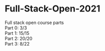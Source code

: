 # Full-Stack-Open-2021
Full stack open course parts
</br>
Part 0:
3/3 
</br>
Part 1: 15/15
</br>
Part 2: 20/20
</br>
Part 3: 8/22
